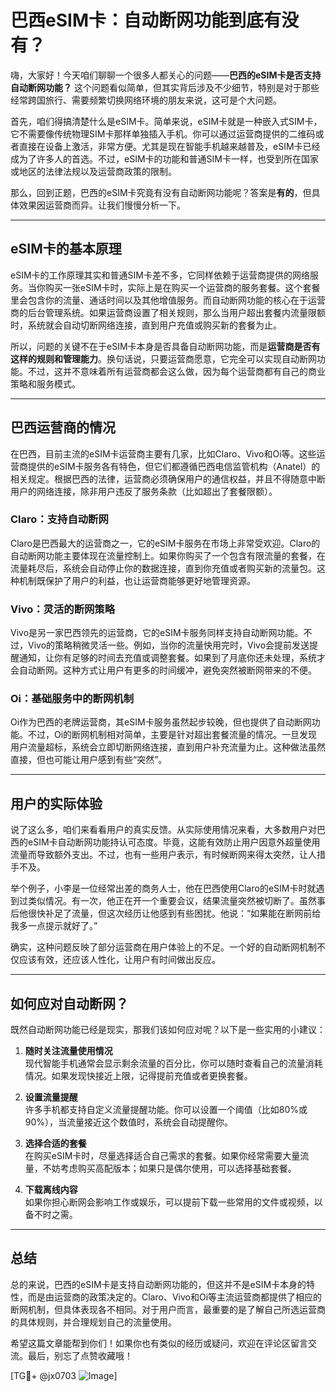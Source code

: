 # 巴西eSIM卡：自动断网功能到底有没有？

嗨，大家好！今天咱们聊聊一个很多人都关心的问题——**巴西的eSIM卡是否支持自动断网功能？** 这个问题看似简单，但其实背后涉及不少细节，特别是对于那些经常跨国旅行、需要频繁切换网络环境的朋友来说，这可是个大问题。

首先，咱们得搞清楚什么是eSIM卡。简单来说，eSIM卡就是一种嵌入式SIM卡，它不需要像传统物理SIM卡那样单独插入手机。你可以通过运营商提供的二维码或者直接在设备上激活，非常方便。尤其是现在智能手机越来越普及，eSIM卡已经成为了许多人的首选。不过，eSIM卡的功能和普通SIM卡一样，也受到所在国家或地区的法律法规以及运营商政策的限制。

那么，回到正题，巴西的eSIM卡究竟有没有自动断网功能呢？答案是**有的**，但具体效果因运营商而异。让我们慢慢分析一下。

---

## eSIM卡的基本原理

eSIM卡的工作原理其实和普通SIM卡差不多，它同样依赖于运营商提供的网络服务。当你购买一张eSIM卡时，实际上是在购买一个运营商的服务套餐。这个套餐里会包含你的流量、通话时间以及其他增值服务。而自动断网功能的核心在于运营商的后台管理系统。如果运营商设置了相关规则，那么当用户超出套餐内流量限额时，系统就会自动切断网络连接，直到用户充值或购买新的套餐为止。

所以，问题的关键不在于eSIM卡本身是否具备自动断网功能，而是**运营商是否有这样的规则和管理能力**。换句话说，只要运营商愿意，它完全可以实现自动断网功能。不过，这并不意味着所有运营商都会这么做，因为每个运营商都有自己的商业策略和服务模式。

---

## 巴西运营商的情况

在巴西，目前主流的eSIM卡运营商主要有几家，比如Claro、Vivo和Oi等。这些运营商提供的eSIM卡服务各有特色，但它们都遵循巴西电信监管机构（Anatel）的相关规定。根据巴西的法律，运营商必须确保用户的通信权益，并且不得随意中断用户的网络连接，除非用户违反了服务条款（比如超出了套餐限额）。

### Claro：支持自动断网
Claro是巴西最大的运营商之一，它的eSIM卡服务在市场上非常受欢迎。Claro的自动断网功能主要体现在流量控制上。如果你购买了一个包含有限流量的套餐，在流量耗尽后，系统会自动停止你的数据连接，直到你充值或者购买新的流量包。这种机制既保护了用户的利益，也让运营商能够更好地管理资源。

### Vivo：灵活的断网策略
Vivo是另一家巴西领先的运营商，它的eSIM卡服务同样支持自动断网功能。不过，Vivo的策略稍微灵活一些。例如，当你的流量快用完时，Vivo会提前发送提醒通知，让你有足够的时间去充值或调整套餐。如果到了月底你还未处理，系统才会自动断网。这种方式让用户有更多的时间缓冲，避免突然被断网带来的不便。

### Oi：基础服务中的断网机制
Oi作为巴西的老牌运营商，其eSIM卡服务虽然起步较晚，但也提供了自动断网功能。不过，Oi的断网机制相对简单，主要是针对超出套餐流量的情况。一旦发现用户流量超标，系统会立即切断网络连接，直到用户补充流量为止。这种做法虽然直接，但也可能让用户感到有些“突然”。

---

## 用户的实际体验

说了这么多，咱们来看看用户的真实反馈。从实际使用情况来看，大多数用户对巴西的eSIM卡自动断网功能持认可态度。毕竟，这能有效防止用户因意外超量使用流量而导致额外支出。不过，也有一些用户表示，有时候断网来得太突然，让人措手不及。

举个例子，小李是一位经常出差的商务人士，他在巴西使用Claro的eSIM卡时就遇到过类似情况。有一次，他正在开一个重要会议，结果流量突然被切断了。虽然事后他很快补足了流量，但这次经历让他感到有些困扰。他说：“如果能在断网前给我多一点提示就好了。”

确实，这种问题反映了部分运营商在用户体验上的不足。一个好的自动断网机制不仅应该有效，还应该人性化，让用户有时间做出反应。

---

## 如何应对自动断网？

既然自动断网功能已经是现实，那我们该如何应对呢？以下是一些实用的小建议：

1. **随时关注流量使用情况**  
   现代智能手机通常会显示剩余流量的百分比，你可以随时查看自己的流量消耗情况。如果发现快接近上限，记得提前充值或者更换套餐。

2. **设置流量提醒**  
   许多手机都支持自定义流量提醒功能。你可以设置一个阈值（比如80%或90%），当流量接近这个数值时，系统会自动提醒你。

3. **选择合适的套餐**  
   在购买eSIM卡时，尽量选择适合自己需求的套餐。如果你经常需要大量流量，不妨考虑购买高配版本；如果只是偶尔使用，可以选择基础套餐。

4. **下载离线内容**  
   如果你担心断网会影响工作或娱乐，可以提前下载一些常用的文件或视频，以备不时之需。

---

## 总结

总的来说，巴西的eSIM卡是支持自动断网功能的，但这并不是eSIM卡本身的特性，而是由运营商的政策决定的。Claro、Vivo和Oi等主流运营商都提供了相应的断网机制，但具体表现各不相同。对于用户而言，最重要的是了解自己所选运营商的具体规则，并合理规划自己的流量使用。

希望这篇文章能帮到你们！如果你也有类似的经历或疑问，欢迎在评论区留言交流。最后，别忘了点赞收藏哦！

[TG💪+ @jx0703 ![Image](https://github.com/user-attachments/assets/dbca1d08-cadb-493c-b0ec-ad6f7a83f270)]